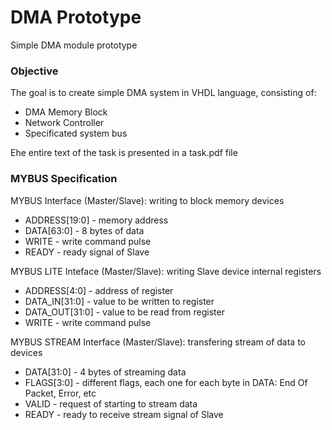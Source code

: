 # DMA Prototype
Simple DMA module prototype

### Objective
The goal is to create simple DMA system in VHDL language, consisting of:
* DMA Memory Block
* Network Controller
* Specificated system bus

Еhe entire text of the task is presented in a task.pdf file

### MYBUS Specification

MYBUS Interface (Master/Slave): writing to block memory devices
* ADDRESS[19:0] - memory address
* DATA[63:0] - 8 bytes of data
* WRITE - write command pulse
* READY - ready signal of Slave 

MYBUS LITE Inteface (Master/Slave): writing Slave device internal registers
* ADDRESS[4:0] - address of register
* DATA_IN[31:0] - value to be written to register
* DATA_OUT[31:0] - value to be read from register
* WRITE - write command pulse

MYBUS STREAM Interface (Master/Slave): transfering stream of data to devices
* DATA[31:0] - 4 bytes of streaming data
* FLAGS[3:0] - different flags, each one for each byte in DATA: End Of Packet, Error, etc
* VALID - request of starting to stream data
* READY - ready to receive stream signal of Slave

